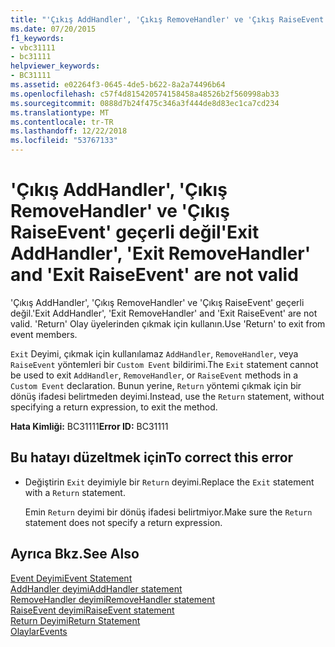 ```yaml
---
title: "'Çıkış AddHandler', 'Çıkış RemoveHandler' ve 'Çıkış RaiseEvent' geçerli değil"
ms.date: 07/20/2015
f1_keywords:
- vbc31111
- bc31111
helpviewer_keywords:
- BC31111
ms.assetid: e02264f3-0645-4de5-b622-8a2a74496b64
ms.openlocfilehash: c57f4d815420574158458a48526b2f560998ab33
ms.sourcegitcommit: 0888d7b24f475c346a3f444de8d83ec1ca7cd234
ms.translationtype: MT
ms.contentlocale: tr-TR
ms.lasthandoff: 12/22/2018
ms.locfileid: "53767133"
---
```

# <a name="exit-addhandler-exit-removehandler-and-exit-raiseevent-are-not-valid"></a><span data-ttu-id="db835-102">'Çıkış AddHandler', 'Çıkış RemoveHandler' ve 'Çıkış RaiseEvent' geçerli değil</span><span class="sxs-lookup"><span data-stu-id="db835-102">'Exit AddHandler', 'Exit RemoveHandler' and 'Exit RaiseEvent' are not valid</span></span>
<span data-ttu-id="db835-103">'Çıkış AddHandler', 'Çıkış RemoveHandler' ve 'Çıkış RaiseEvent' geçerli değil.</span><span class="sxs-lookup"><span data-stu-id="db835-103">'Exit AddHandler', 'Exit RemoveHandler' and 'Exit RaiseEvent' are not valid.</span></span> <span data-ttu-id="db835-104">'Return' Olay üyelerinden çıkmak için kullanın.</span><span class="sxs-lookup"><span data-stu-id="db835-104">Use 'Return' to exit from event members.</span></span>  
  
 <span data-ttu-id="db835-105">`Exit` Deyimi, çıkmak için kullanılamaz `AddHandler`, `RemoveHandler`, veya `RaiseEvent` yöntemleri bir `Custom Event` bildirimi.</span><span class="sxs-lookup"><span data-stu-id="db835-105">The `Exit` statement cannot be used to exit `AddHandler`, `RemoveHandler`, or `RaiseEvent` methods in a `Custom Event` declaration.</span></span> <span data-ttu-id="db835-106">Bunun yerine, `Return` yöntemi çıkmak için bir dönüş ifadesi belirtmeden deyimi.</span><span class="sxs-lookup"><span data-stu-id="db835-106">Instead, use the `Return` statement, without specifying a return expression, to exit the method.</span></span>  
  
 <span data-ttu-id="db835-107">**Hata Kimliği:** BC31111</span><span class="sxs-lookup"><span data-stu-id="db835-107">**Error ID:** BC31111</span></span>  
  
## <a name="to-correct-this-error"></a><span data-ttu-id="db835-108">Bu hatayı düzeltmek için</span><span class="sxs-lookup"><span data-stu-id="db835-108">To correct this error</span></span>  
  
-   <span data-ttu-id="db835-109">Değiştirin `Exit` deyimiyle bir `Return` deyimi.</span><span class="sxs-lookup"><span data-stu-id="db835-109">Replace the `Exit` statement with a `Return` statement.</span></span>  
  
     <span data-ttu-id="db835-110">Emin `Return` deyimi bir dönüş ifadesi belirtmiyor.</span><span class="sxs-lookup"><span data-stu-id="db835-110">Make sure the `Return` statement does not specify a return expression.</span></span>  
  
## <a name="see-also"></a><span data-ttu-id="db835-111">Ayrıca Bkz.</span><span class="sxs-lookup"><span data-stu-id="db835-111">See Also</span></span>  
 [<span data-ttu-id="db835-112">Event Deyimi</span><span class="sxs-lookup"><span data-stu-id="db835-112">Event Statement</span></span>](../../visual-basic/language-reference/statements/event-statement.md)  
 [<span data-ttu-id="db835-113">AddHandler deyimi</span><span class="sxs-lookup"><span data-stu-id="db835-113">AddHandler statement</span></span>](~/docs/visual-basic/language-reference/statements/addhandler-statement.md)  
 [<span data-ttu-id="db835-114">RemoveHandler deyimi</span><span class="sxs-lookup"><span data-stu-id="db835-114">RemoveHandler statement</span></span>](~/docs/visual-basic/language-reference/statements/removehandler-statement.md)  
 [<span data-ttu-id="db835-115">RaiseEvent deyimi</span><span class="sxs-lookup"><span data-stu-id="db835-115">RaiseEvent statement</span></span>](~/docs/visual-basic/language-reference/statements/raiseevent-statement.md)  
 [<span data-ttu-id="db835-116">Return Deyimi</span><span class="sxs-lookup"><span data-stu-id="db835-116">Return Statement</span></span>](../../visual-basic/language-reference/statements/return-statement.md)  
 [<span data-ttu-id="db835-117">Olaylar</span><span class="sxs-lookup"><span data-stu-id="db835-117">Events</span></span>](../../visual-basic/programming-guide/language-features/events/index.md)
